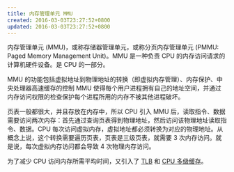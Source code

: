 ```yaml
---
title: 内存管理单元 MMU
created: 2016-03-03T23:27:52+0800
updated: 2016-03-03T23:27:52+0800
---
```



内存管理单元 (MMU)，或称存储器管理单元，或称分页内存管理单元 (PMMU: Paged Memory Management Unit)。MMU 是一种负责 CPU 的内存访问请求的计算机硬件设备。是 CPU 的一部分。

MMU 的功能包括虚拟地址到物理地址的转换（即虚拟内存管理）、内存保护、中央处理器高速缓存的控制
MMU 使得每个用户进程拥有自己的地址空间，并通过内存访问权限的检查保护每个进程所用的内存不被其他进程破坏。

页表一般都很大，并且存放在内存中，所以 CPU 引入 MMU 后，读取指令、数据需要访问两次内存：首先通过查询页表得到物理地址，然后访问该物理地址读取指令、数据。CPU 每次访问虚拟内存，虚拟地址都必须转换为对应的物理地址。从概念上说，这个转换需要遍历页表，页表是三级页表，就需要 3 次内存访问。就是说，每次虚拟内存访问都会导致 4 次物理内存访问。

为了减少 CPU 访问内存所需平均时间，又引入了 [TLB](./TLB.md) 和 [CPU 多级缓存](./cpu-cache.md)。
